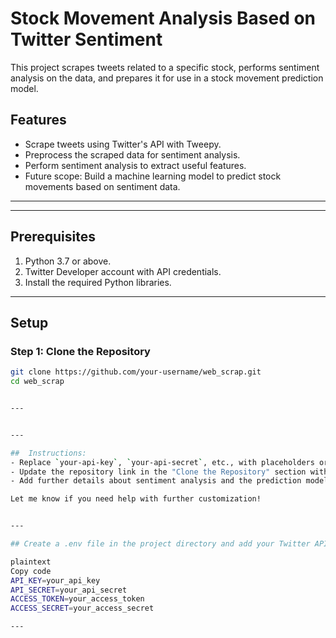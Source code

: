 # Stock Movement Analysis Based on Twitter Sentiment

This project scrapes tweets related to a specific stock, performs sentiment analysis on the data, and prepares it for use in a stock movement prediction model.

## Features
- Scrape tweets using Twitter's API with Tweepy.
- Preprocess the scraped data for sentiment analysis.
- Perform sentiment analysis to extract useful features.
- Future scope: Build a machine learning model to predict stock movements based on sentiment data.

---


---

## Prerequisites
1. Python 3.7 or above.
2. Twitter Developer account with API credentials.
3. Install the required Python libraries.

---

## Setup

### Step 1: Clone the Repository
```bash
git clone https://github.com/your-username/web_scrap.git
cd web_scrap


---


---

##  Instructions:
- Replace `your-api-key`, `your-api-secret`, etc., with placeholders or actual keys for documentation.
- Update the repository link in the "Clone the Repository" section with your actual GitHub URL.
- Add further details about sentiment analysis and the prediction model as they are implemented.

Let me know if you need help with further customization!


---

## Create a .env file in the project directory and add your Twitter API credentials:

plaintext
Copy code
API_KEY=your_api_key
API_SECRET=your_api_secret
ACCESS_TOKEN=your_access_token
ACCESS_SECRET=your_access_secret

---